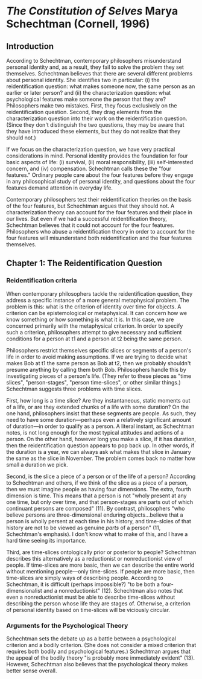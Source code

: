 # *The Constitution of Selves* Marya Schechtman (Cornell, 1996)


## Introduction

According to Schechtman, contemporary philosophers misunderstand personal identity and, as a result, they fail to solve the problem they set themselves. Schechtman believes that there are several different problems about personal identity. She identifies two in particular: (i) the reidentification question: what makes someone now, the same person as an earlier or later person? and (ii) the characterization question: what psychological features make someone the person that they are? Philosophers make two mistakes. First, they focus exclusively on the reidentification question. Second, they drag elements from the characterization question into their work on the reidentification question. (Since they don't distinguish the two questions, they may be aware that they have introduced these elements, but they do not realize that they should not.)

If we focus on the characterization question, we have very practical considerations in mind. Personal identity provides the foundation for four basic aspects of life: (i) survival, (ii) moral responsibility, (iii) self-interested concern, and (iv) compensation. Schechtman calls these the "four features." Ordinary people care about the four features before they engage in any philosophical study of personal identity, and questions about the four features demand attention in everyday life.

Contemporary philosophers test their reidentification theories on the basis of the four features, but Schechtman argues that they should not. A characterization theory can account for the four features and their place in our lives. But even if we had a successful reidentification theory, Schechtman believes that it could not account for the four features. Philosophers who abuse a reidentification theory in order to account for the four features will misunderstand both reidentification and the four features themselves.

## Chapter 1: The Reidentification Question

### Reidentification criteria

When contemporary philosophers tackle the reidentification question, they address a specific instance of a more general metaphysical problem. The problem is this: what is the criterion of identity over time for objects. A criterion can be epistemological or metaphysical. It can concern how we know something or how something is what it is. In this case, we are concerned primarily with the metaphysical criterion. In order to specify such a criterion, philosophers attempt to give necessary and sufficient conditions for a person at t1 and a person at t2 being the same person.

Philosophers restrict themselves specific slices or segments of a person's life in order to avoid making assumptions. If we are trying to decide what makes Bob at t1 the same person as Bob at t2, then we probably shouldn't presume anything by calling them both Bob. Philosophers handle this by investigating pieces of a person's life. (They refer to these pieces as "time slices", "person-stages", "person time-slices", or other similar things.) Schechtman suggests three problems with time slices.

First, how long is a time slice? Are they instantaneous, static moments out of a life, or are they extended chunks of a life with some duration? On the one hand, philosophers insist that these segments are people. As such, they need to have some duration—perhaps even a relatively significant amount of duration—in order to qualify as a person. A literal instant, as Schechtman notes, is not long enough for the most typical attitudes and actions of a person. On the other hand, however long you make a slice, if it has duration, then the reidentification question appears to pop back up. In other words, if the duration is a year, we can always ask what makes that slice in January the same as the slice in November. The problem comes back no matter how small a duration we pick.

Second, is the slice a piece of a person or of the life of a person? According to Schechtman and others, if we think of the slice as a piece of a person, then we must imagine people as having four dimensions. The extra, fourth dimension is time. This means that a person is not "wholy present at any one time, but only over time, and that person-stages are parts out of which continuant persons are composed" (11). By contrast, philosophers "who believe persons are three-dimensional enduring objects...believe that a person is wholly persent at each time in his history, and time-slcies of that history are not to be viewed as genuine *parts* of a person" (11, Schechtman's emphasis). I don't know what to make of this, and I have a hard time seeing its importance.

Third, are time-slices ontologically prior or posterior to people? Schechtman describes this alternatively as a reductionist or nonreductionist view of people. If time-slices are more basic, then we can describe the entire world without mentioning people—only time-slices. If people are more basic, then time-slices are simply ways of describing people. According to Schechtman, it is difficult (perhaps impossible?) "to be both a four-dimensionalist and a nonreductionist" (12). Schechtman also notes that even a nonreductionist must be able to describe time-slices without describing the person whose life they are stages of. Otherwise, a criterion of personal identity based on time-slices will be viciously circular.

### Arguments for the Psychological Theory

Schechtman sets the debate up as a battle between a psychological criterion and a bodily criterion. (She does not consider a mixed criterion that requires both bodily and psychological features.) Schechtman argues that the appeal of the bodily theory "is probably more immediately evident" (13). However, Schechtman also believes that the psychological theory makes better sense overall.
